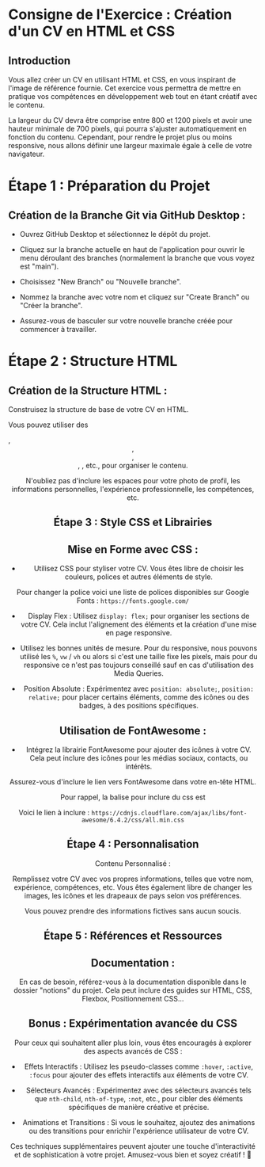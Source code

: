 # Consigne de l'Exercice : Création d'un CV en HTML et CSS

## Introduction

Vous allez créer un CV en utilisant HTML et CSS, en vous inspirant de l'image de référence fournie. Cet exercice vous permettra de mettre en pratique vos compétences en développement web tout en étant créatif avec le contenu.

La largeur du CV devra être comprise entre 800 et 1200 pixels et avoir une hauteur minimale de 700 pixels, qui pourra s'ajuster automatiquement en fonction du contenu. Cependant, pour rendre le projet plus ou moins responsive, nous allons définir une largeur maximale égale à celle de votre navigateur.

# Étape 1 : Préparation du Projet

## Création de la Branche Git via GitHub Desktop :

- Ouvrez GitHub Desktop et sélectionnez le dépôt du projet.

- Cliquez sur la branche actuelle en haut de l'application pour ouvrir le menu déroulant des branches (normalement la branche que vous voyez est "main").

- Choisissez "New Branch" ou "Nouvelle branche".

- Nommez la branche avec votre nom et cliquez sur "Create Branch" ou "Créer la branche".

- Assurez-vous de basculer sur votre nouvelle branche créée pour commencer à travailler.

# Étape 2 : Structure HTML

## Création de la Structure HTML :

Construisez la structure de base de votre CV en HTML.

Vous pouvez utiliser des <div>, <header>, <section>, <footer>, <img>, <a> etc., pour organiser le contenu.

N'oubliez pas d'inclure les espaces pour votre photo de profil, les informations personnelles, l'expérience professionnelle, les compétences, etc.

# Étape 3 : Style CSS et Librairies

## Mise en Forme avec CSS :

- Utilisez CSS pour styliser votre CV. Vous êtes libre de choisir les couleurs, polices et autres éléments de style.

Pour changer la police voici une liste de polices disponibles sur Google Fonts : `https://fonts.google.com/`

- Display Flex : Utilisez `display: flex;` pour organiser les sections de votre CV. Cela inclut l'alignement des éléments et la création d'une mise en page responsive.

- Utilisez les bonnes unités de mesure. Pour du responsive, nous pouvons utilisé les `%`, `vw` / `vh` ou alors si c'est une taille fixe les pixels, mais pour du responsive ce n'est pas toujours conseillé sauf en cas d'utilisation des Media Queries.

- Position Absolute : Expérimentez avec `position: absolute;`, `position: relative;` pour placer certains éléments, comme des icônes ou des badges, à des positions spécifiques.

## Utilisation de FontAwesome :

- Intégrez la librairie FontAwesome pour ajouter des icônes à votre CV. Cela peut inclure des icônes pour les médias sociaux, contacts, ou intérêts.

Assurez-vous d'inclure le lien vers FontAwesome dans votre en-tête HTML.

Pour rappel, la balise pour inclure du css est

Voici le lien à inclure : `https://cdnjs.cloudflare.com/ajax/libs/font-awesome/6.4.2/css/all.min.css`

# Étape 4 : Personnalisation

Contenu Personnalisé :

Remplissez votre CV avec vos propres informations, telles que votre nom, expérience, compétences, etc. Vous êtes également libre de changer les images, les icônes et les drapeaux de pays selon vos préférences.

Vous pouvez prendre des informations fictives sans aucun soucis.

# Étape 5 : Références et Ressources

## Documentation :

En cas de besoin, référez-vous à la documentation disponible dans le dossier "notions" du projet. Cela peut inclure des guides sur HTML, CSS, Flexbox, Positionnement CSS...

# Bonus : Expérimentation avancée du CSS

Pour ceux qui souhaitent aller plus loin, vous êtes encouragés à explorer des aspects avancés de CSS :

- Effets Interactifs : Utilisez les pseudo-classes comme `:hover`, `:active`, `:focus` pour ajouter des effets interactifs aux éléments de votre CV.

- Sélecteurs Avancés : Expérimentez avec des sélecteurs avancés tels que `nth-child`, `nth-of-type`, `:not`, etc., pour cibler des éléments spécifiques de manière créative et précise.

- Animations et Transitions : Si vous le souhaitez, ajoutez des animations ou des transitions pour enrichir l'expérience utilisateur de votre CV.

Ces techniques supplémentaires peuvent ajouter une touche d'interactivité et de sophistication à votre projet. Amusez-vous bien et soyez créatif ! 🥳
